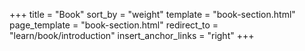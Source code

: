 +++
title = "Book"
sort_by = "weight"
template = "book-section.html"
page_template = "book-section.html"
redirect_to = "learn/book/introduction"
insert_anchor_links = "right"
+++